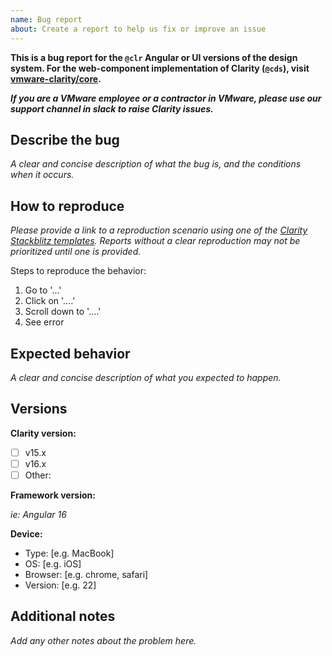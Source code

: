 ```yaml
---
name: Bug report
about: Create a report to help us fix or improve an issue
---
```


**This is a bug report for the `@clr` Angular or UI versions of the design system.
For the web-component implementation of Clarity (`@cds`), visit [vmware-clarity/core](https://github.com/vmware-clarity/core).**

**_If you are a VMware employee or a contractor in VMware, please use our support channel in slack to raise Clarity issues._**

## Describe the bug

_A clear and concise description of what the bug is, and the conditions when it occurs._

## How to reproduce

_Please provide a link to a reproduction scenario using one of the [Clarity Stackblitz templates](https://stackblitz.com/@clr-team). Reports without a clear reproduction may not be prioritized until one is provided._

Steps to reproduce the behavior:

1.  Go to '...'
2.  Click on '....'
3.  Scroll down to '....'
4.  See error

## Expected behavior

_A clear and concise description of what you expected to happen._

## Versions

**Clarity version:**

- [ ] v15.x
- [ ] v16.x
- [ ] Other:

**Framework version:**

_ie: Angular 16_

**Device:**

- Type: [e.g. MacBook]
- OS: [e.g. iOS]
- Browser: [e.g. chrome, safari]
- Version: [e.g. 22]

## Additional notes

_Add any other notes about the problem here._
